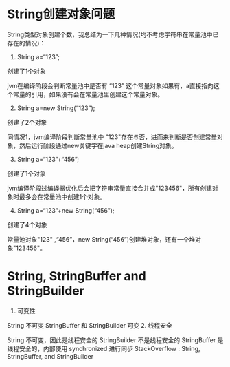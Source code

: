 # String创建对象问题
String类型对象创建个数，我总结为一下几种情况(均不考虑字符串在常量池中已存在的情况)：

1. String a=“123”;

创建了1个对象

jvm在编译阶段会判断常量池中是否有 “123” 这个常量对象如果有，a直接指向这个常量的引用，如果没有会在常量池里创建这个常量对象。

2. String a=new String(“123”);

创建了2个对象

同情况1，jvm编译阶段判断常量池中 "123"存在与否，进而来判断是否创建常量对象，然后运行阶段通过new关键字在java heap创建String对象。

3. String a=“123”+“456”;

创建了1个对象

jvm编译阶段过编译器优化后会把字符串常量直接合并成"123456"，所有创建对象时最多会在常量池中创建1个对象。

4. String a=“123”+new String(“456”);

创建了4个对象

常量池对象"123" ,“456”，new String(“456”)创建堆对象，还有一个堆对象"123456"。

# String, StringBuffer and StringBuilder
1. 可变性

String 不可变
StringBuffer 和 StringBuilder 可变
2. 线程安全

String 不可变，因此是线程安全的
StringBuilder 不是线程安全的
StringBuffer 是线程安全的，内部使用 synchronized 进行同步
StackOverflow : String, StringBuffer, and StringBuilder


